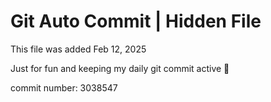 # Git Auto Commit | Hidden File

This file was added Feb 12, 2025

Just for fun and keeping my daily git commit active 🤪

commit number: 3038547
